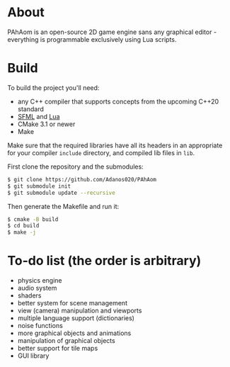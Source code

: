 # About
PAhAom is an open-source 2D game engine sans any graphical editor - everything is programmable exclusively using Lua scripts.

# Build
To build the project you'll need:
- any C++ compiler that supports concepts from the upcoming C++20 standard
- [SFML](https://github.com/SFML/SFML) and [Lua](https://github.com/lua/lua)
- CMake 3.1 or newer
- Make

Make sure that the required libraries have all its headers in an appropriate for your compiler `include` directory, and compiled lib files in `lib`.

First clone the repository and the submodules:
```bash
$ git clone https://github.com/Adanos020/PAhAom
$ git submodule init
$ git submodule update --recursive
```

Then generate the Makefile and run it:
```bash
$ cmake -B build
$ cd build
$ make -j
```

# To-do list (the order is arbitrary)
- physics engine
- audio system
- shaders
- better system for scene management
- view (camera) manipulation and viewports
- multiple language support (dictionaries)
- noise functions
- more graphical objects and animations
- manipulation of graphical objects
- better support for tile maps
- GUI library